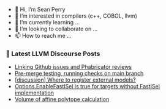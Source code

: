 - 👋 Hi, I’m Sean Perry
- 👀 I’m interested in compilers (c++, COBOL, llvm)
- 🌱 I’m currently learning ...
- 💞️ I’m looking to collaborate on ...
- 📫 How to reach me ...

<!---
s66perry/s66perry is a ✨ special ✨ repository because its `README.md` (this file) appears on your GitHub profile.
You can click the Preview link to take a look at your changes.
--->
### 📕 Latest LLVM Discourse Posts

<!-- DISCOURSE-LLVM:START -->
- [Linking Github issues and Phabricator reviews](https://discourse.llvm.org/t/linking-github-issues-and-phabricator-reviews/59786/10)
- [Pre-merge testing, running checks on main branch](https://discourse.llvm.org/t/pre-merge-testing-running-checks-on-main-branch/59746/6)
- [[discussion] Where to register external models?](https://discourse.llvm.org/t/discussion-where-to-register-external-models/6189/9)
- [Options.EnableFastISel is true for targets without FastISel implementation](https://discourse.llvm.org/t/options-enablefastisel-is-true-for-targets-without-fastisel-implementation/59793/3)
- [Volume of affine polytope calculation](https://discourse.llvm.org/t/volume-of-affine-polytope-calculation/59758/2)
<!-- DISCOURSE-LLVM:END -->
